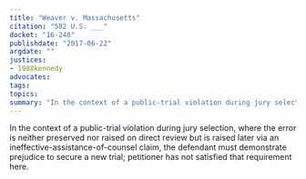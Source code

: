 ```yaml
---
title: "Weaver v. Massachusetts"
citation: "582 U.S. ___"
docket: "16-240"
publishdate: "2017-06-22"
argdate: ""
justices:
- 1988kennedy
advocates:
tags:
topics:
summary: "In the context of a public-trial violation during jury selection, where the error is neither preserved nor raised on direct review but is raised later via an ineffective-assistance-of-counsel claim, the defendant must demonstrate prejudice to secure a new trial; petitioner has not satisfied that requirement here."
---
```

In the context of a public-trial violation during jury selection, where the error is neither preserved nor raised on direct review but is raised later via an ineffective-assistance-of-counsel claim, the defendant must demonstrate prejudice to secure a new trial; petitioner has not satisfied that requirement here.

